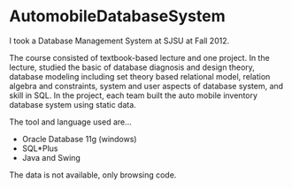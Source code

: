 AutomobileDatabaseSystem
========================
I took a Database Management System at SJSU at Fall 2012.

The course consisted of textbook-based lecture and one project. 
In the lecture, studied the basic of database diagnosis and design theory, 
database modeling including set theory based relational model, relation algebra and constraints,
system and user aspects of database system, and skill in SQL. In the project, 
each team built the auto mobile inventory database system using static data. 

The tool and language used are...
- Oracle Database 11g (windows)
- SQL*Plus
- Java and Swing

The data is not available, only browsing code.